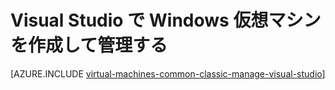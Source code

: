 <properties
   pageTitle="Visual Studio で Windows VM を作成して管理する | Microsoft Azure"
   description="Visual Studio を使用して、Windows を実行する Azure VM の作成および管理する方法"
   services="visual-studio-online,virtual-machines-windows"
   documentationCenter="na"
   authors="TomArcher"
   manager="douge"
   editor="" />
<tags
   ms.service="virtual-machines-windows"
   ms.devlang="multiple"
   ms.topic="article"
   ms.tgt_pltfrm="vm-windows"
   ms.workload="na"
   ms.date="01/30/2016"
   ms.author="tarcher" />

# Visual Studio で Windows 仮想マシンを作成して管理する



[AZURE.INCLUDE [virtual-machines-common-classic-manage-visual-studio](../../includes/virtual-machines-common-classic-manage-visual-studio.md)]

<!---HONumber=AcomDC_0413_2016-->